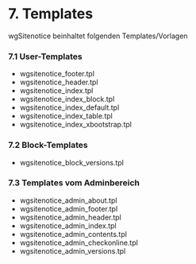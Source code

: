 # 7. Templates

wgSitenotice beinhaltet folgenden Templates/Vorlagen

### 7.1 User-Templates
* wgsitenotice_footer.tpl
* wgsitenotice_header.tpl
* wgsitenotice_index.tpl
* wgsitenotice_index_block.tpl
* wgsitenotice_index_default.tpl
* wgsitenotice_index_table.tpl
* wgsitenotice_index_xbootstrap.tpl

### 7.2 Block-Templates
* wgsitenotice_block_versions.tpl

### 7.3 Templates vom Adminbereich
* wgsitenotice_admin_about.tpl
* wgsitenotice_admin_footer.tpl
* wgsitenotice_admin_header.tpl
* wgsitenotice_admin_index.tpl
* wgsitenotice_admin_contents.tpl
* wgsitenotice_admin_checkonline.tpl
* wgsitenotice_admin_versions.tpl
